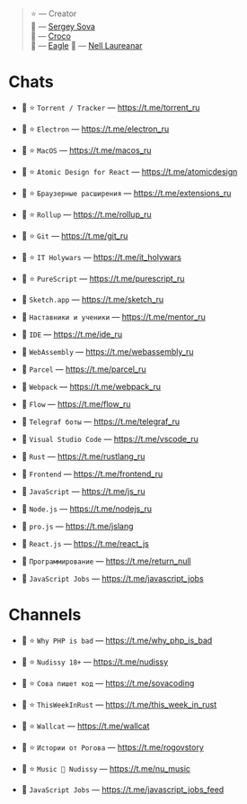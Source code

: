> ⭐️ — Creator   
> 🦉 — [Sergey Sova](https://t.me/sergeysova)   
> 🐊 — [Croco](https://t.me/sergeycroco)   
> 🦅 — [Eagle](https://t.me/sergeyeagle)
> 🍒 — [Nell Laureanar](https://t.me/nell_laureanar)

# Сhats

- 🦉 ⭐️ `Torrent / Tracker` — https://t.me/torrent_ru
- 🦉 ⭐️ `Electron` — https://t.me/electron_ru
- 🦉 ⭐️ `MacOS` — https://t.me/macos_ru
- 🦉 ⭐️ `Atomic Design for React` — https://t.me/atomicdesign
- 🐊 ⭐️ `Браузерные расширения` — https://t.me/extensions_ru
- 🐊 ⭐️ `Rollup` — https://t.me/rollup_ru
- 🐊 ⭐️ `Git` — https://t.me/git_ru
- 🐊 ⭐️ `IT Holywars` — https://t.me/it_holywars
- 🦅 ⭐️ `PureScript` — https://t.me/purescript_ru

- 🦉 `Sketch.app` — https://t.me/sketch_ru
- 🦉 `Наставники и ученики` — https://t.me/mentor_ru
- 🦉 `IDE` — https://t.me/ide_ru
- 🦉 `WebAssembly` — https://t.me/webassembly_ru
- 🦉 `Parcel` — https://t.me/parcel_ru
- 🦉 `Webpack` — https://t.me/webpack_ru
- 🦉 `Flow` — https://t.me/flow_ru
- 🦉 `Telegraf боты` — https://t.me/telegraf_ru
- 🦉 `Visual Studio Code` — https://t.me/vscode_ru
- 🦉 `Rust` — https://t.me/rustlang_ru
- 🦉 `Frontend` — https://t.me/frontend_ru
- 🦉 `JavaScript` — https://t.me/js_ru
- 🦉 `Node.js` — https://t.me/nodejs_ru
- 🦉 `pro.js` — https://t.me/jslang
- 🦉 `React.js` — https://t.me/react_js
- 🦉 `Программирование` — https://t.me/return_null
- 🦉 `JavaScript Jobs` — https://t.me/javascript_jobs

# Channels

- 🦉 ⭐️ `Why PHP is bad` — https://t.me/why_php_is_bad
- 🦉 ⭐️ `Nudissy 18+` — https://t.me/nudissy
- 🦉 ⭐️ `Сова пишет код` — https://t.me/sovacoding
- 🦉 ⭐️ `ThisWeekInRust` — https://t.me/this_week_in_rust
- 🐊 ⭐️ `Wallcat` — https://t.me/wallcat
- 🐊 ⭐️ `Истории от Рогова` — https://t.me/rogovstory
- 🍒 ⭐️ `Music 🎵 Nudissy` — https://t.me/nu_music

- 🦉 `JavaScript Jobs` — https://t.me/javascript_jobs_feed
